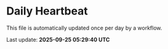 # Daily Heartbeat
This file is automatically updated once per day by a workflow.

Last update: **2025-09-25 05:29:40 UTC**
